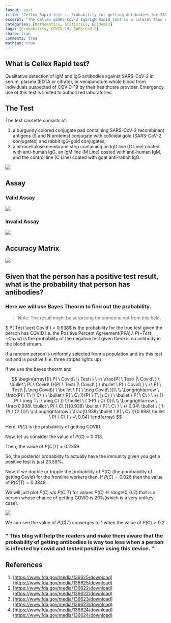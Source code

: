 ```yaml
---
layout: post
title: "Cellex Rapid test :: Probability for getting Antibodies for SARS-CoV-2"
excerpt: "The Cellex qSARS-CoV-2 IgG/IgM Rapid Test is a lateral flow chromatographic immunoassay which can detect antibodies against th SARS-CoV-2 virus. We will answer a quation what is the probability of a person haveing an antibody when that is is tested positive for COVID."
categories: [Mathematics, Statistics, Epidemic]
tags: [Probability, COVID-19, SARS-CoV-2]
share: true
comments: true
mathjax: true
---
```

## What is Cellex Rapid test?

Qualitative detection of IgM and IgG antibodies against SARS-CoV-2 in serum, plasma (EDTA or citrate), or venipuncture whole blood from individuals suspected of COVID-19 by their healthcare provider. Emergency use of this test is limited to authorized laboratories.

## The Test

The test cassette consists of: 

1. a burgundy colored conjugate pad containing SARS-CoV-2 recombinant antigens (S and N proteins) conjugate with colloidal gold (SARS-CoV-2 conjugates) and rabbit IgG-gold conjugates; 
2. a nitrocellulose membrane strip containing an IgG line (G Line) coated with anti-human IgG, an IgM line (M Line) coated with anti-human IgM, and the control line (C Line) coated with goat anti-rabbit IgG.

![](cellex_device-main.png)

## Assay

### Valid Assay


![](cellex_valid-assay.png)


### Invalid Assay

![](cellex_invalid-assay.png)


## Accuracy Matrix

![](cellex_info-matrix.png)


## Given that the person has a positive test result, what is the probability that person has antibodies?

### Here we will use Bayes Theorm to find out the probability.


> Note: The result might be surprising for someone not from this field. 


$ P( Test \vert Covid ) = 0.938$ is the probability for the true test given the person has COVID i.e. the Positive Percent Agreement(PPA).\\
$P(\neg Test \vert \neg Covid)$ is the probability of the negative test given there is no antibody in the blood stream.

If a random person is uniformly selected from a population and try this test out and is positive (I.e. three stripes lights up)

If we use the bayes theorm and 

$$ \begin{array}{l}
P( \ Covid\ |\ Test\ ) \ =\ \frac{P( \ Test\ |\ Covid\ ) \ \bullet \ P( \ Covid\ )}{P( \ Test\ |\ Covid\ ) \ \bullet \ P( \ Covid\ ) \ +\ P( \ Test\ |\ \neg Covid)) \ \bullet \ P( \ \neg Covid\ )}\\
\\
\Longrightarrow \ \frac{P( \ T\ |\ C\ ) \ \bullet \ P( \ C\ )}{P( \ T\ |\ C\ ) \ \bullet \ P( \ C\ ) \ +\ (1-P( \ \neg T\ |\ \neg C\ )) \ \bullet \ ( 1-P( \ C\ ))}\\
\\
\Longrightarrow \ \frac{0.938\ \bullet \ P( \ C\ )}{0.938\ \bullet \ P( \ C\ ) \ +\ 0.04\ \bullet \ ( 1-P( \ C\ ))}\\
\\
\Longrightarrow \ \frac{0.938\ \bullet \ P( \ C\ )}{0.898\ \bullet \ P( \ C\ ) \ +\ 0.04}
\end{array} $$

Here, $P(C)$ is the probability of getting COVID.


Now, let us consider the value of $P(C) = 0.013$.

Then, the value of $P(C \vert T)= 0.2359$

So, the posterior probability to actually have the immunity given you get a positive test is just 23.59%.


Now, if we double or tripple the probability of $P(C)$ (the porobability of getting Covid) for the frontline workers then, 
If $P(C) = 0.026$ then the value of $P(C \vert T) = 0.3849$.

We will just plot $P(C)$ v/s $P(C \vert T)$ for values $P(C) \in range(0,0.2)$ that is a person whose chance of getting COVID is 20%(which is a very unlikey case).

![](cellex_plot.png)

We can see the value of $P(C \vert T)$ converges to 1 when the value of $P(C) > 0.2$

### " This blog will help the readers and make them aware that the probability of getting antibodies is way too less when a person is infected by covid and tested positive using this device. "




## References

1. [https://www.fda.gov/media/136625/download](https://www.fda.gov/media/136625/download)
2. [https://www.fda.gov/media/136622/download](https://www.fda.gov/media/136622/download)
3. [https://www.fda.gov/media/136623/download](https://www.fda.gov/media/136623/download)
4. [https://www.fda.gov/media/136624/download](https://www.fda.gov/media/136624/download)
